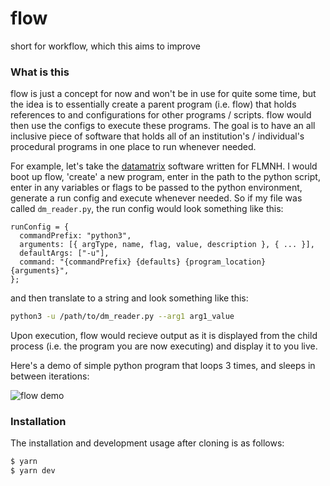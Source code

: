 # flow

short for workflow, which this aims to improve

### What is this

flow is just a concept for now and won't be in use for quite some time, but the idea is to essentially create a parent program (i.e. flow) that holds references to and configurations for other programs / scripts. flow would then use the configs to execute these programs. The goal is to have an all inclusive piece of software that holds all of an institution's / individual's procedural programs in one place to run whenever needed.

For example, let's take the <a href="https://github.com/FLMNH-MGCL/datamatrix-reader">datamatrix</a> software written for FLMNH. I would boot up flow, 'create' a new program, enter in the path to the python script, enter in any variables or flags to be passed to the python environment, generate a run config and execute whenever needed. So if my file was called `dm_reader.py`, the run config would look something like this:

```tsx
runConfig = {
  commandPrefix: "python3",
  arguments: [{ argType, name, flag, value, description }, { ... }],
  defaultArgs: ["-u"],
  command: "{commandPrefix} {defaults} {program_location} {arguments}",
};
```

and then translate to a string and look something like this:

```bash
python3 -u /path/to/dm_reader.py --arg1 arg1_value
```

Upon execution, flow would recieve output as it is displayed from the child process (i.e. the program you are now executing) and display it to you live.

Here's a demo of simple python program that loops 3 times, and sleeps in between iterations:
<br/>

![flow demo](docs/demo.gif)

### Installation

The installation and development usage after cloning is as follows:

```bash
$ yarn
$ yarn dev
```
